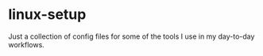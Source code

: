 # linux-setup

Just a collection of config files for some of the tools I use in my day-to-day workflows.

